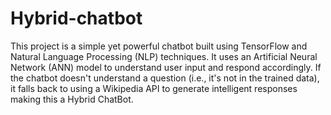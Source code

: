 # Hybrid-chatbot
This project is a simple yet powerful chatbot built using TensorFlow and Natural Language Processing (NLP) techniques. It uses an Artificial Neural Network (ANN) model to understand user input and respond accordingly.
If the chatbot doesn't understand a question (i.e., it's not in the trained data), it falls back to using a Wikipedia API to generate intelligent responses making this a Hybrid ChatBot.
